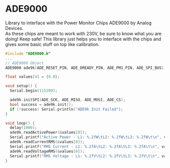 # ADE9000
Library to interface with the Power Monitor Chips ADE9000 by Analog Devices.\
As these chips are meant to work with 230V, be sure to know what you are doing! Keep safe! This library just helps you to interface with the chips and gives some basic stuff on top like calibration.

```C++
#include "ADE9000.h"
...
// ADE9000 Object
ADE9000 ade9k(ADE_RESET_PIN, ADE_DREADY_PIN, ADE_PM1_PIN, ADE_SPI_BUS);

float values[4] = {0.0};

void setup() {
  Serial.begin(115200);

  ade9k.initSPI(ADE_SCK, ADE_MISO, ADE_MOSI, ADE_CS);
  bool success = ade9k.init();
  if (!success) Serial.println("ADE9k Init Failed");
}

void loop() {
  delay(1000);
  ade9k.readActivePower(&values[0]);
  Serial.printf("Active Power - L1: %.2fW\tL2: %.2fW\tL3: %.2fW\t\n", values[0], values[1], values[3]);
  ade9k.readCurrentRMS(&values[0]);
  Serial.printf("RMS Current - L1: %.2fA\tL2: %.2fA\tL3: %.2fA\t\n", values[0], values[1], values[3]);
  ade9k.readVoltageRMS(&values[0]);
  Serial.printf("RMS Voltage - L1: %.2fV\tL2: %.2fV\tL3: %.2fV\t\n", values[0], values[1], values[3]);
}

```